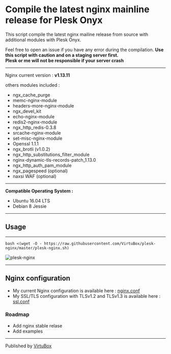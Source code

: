 # Compile the latest nginx mainline release for Plesk Onyx

This script compile the latest nginx mailine release from source with additional modules with Plesk Onyx.  

Feel free to open an issue if you have any error during the compilation.
**Use this script with caution and on a staging server first.**  
**Plesk or me will not be responsible if your server crash**  

-----
Nginx current version : **v1.13.11**

others modules included :
* ngx_cache_purge
* memc-nginx-module
* headers-more-nginx-module
* ngx_devel_kit
* echo-nginx-module
* redis2-nginx-module
* ngx_http_redis-0.3.8
* srcache-nginx-module
* set-misc-nginx-module
* Openssl 1.1.1
* ngx_brotli (v1.0.2)
* ngx_http_substitutions_filter_module
* nginx-dynamic-tls-records-patch_1.13.0
* ngx_http_auth_pam_module
* ngx_pagespeed (optional)
* naxsi WAF (optional)
-----

**Compatible Operating System :**
* Ubuntu 16.04 LTS
* Debian 8 Jessie

-----

## Usage 
-----

```
bash <(wget -O - https://raw.githubusercontent.com/VirtuBox/plesk-nginx/master/plesk-nginx.sh)
```
![plesk-nginx](https://raw.githubusercontent.com/VirtuBox/plesk-nginx/master/plesk-nginx.png)

-----

## Nginx configuration

* My current Nginx configuration is available here : [nginx.conf](https://github.com/VirtuBox/plesk-nginx/blob/master/etc/nginx/nginx.conf)
* My SSL/TLS configuration with TLSv1.2 and TLSv1.3 is available here : [ssl.conf](https://github.com/VirtuBox/plesk-nginx/blob/master/etc/nginx/conf.d/ssl.conf)

### Roadmap

- Add nginx stable relase 
- Add examples 

-----
Published by <a href="https://virtubox.net" title="VirtuBox">VirtuBox</a>

